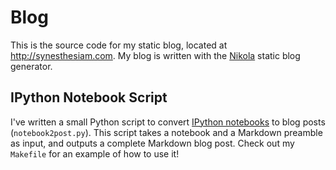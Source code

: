 # Blog

This is the source code for my static blog, located at <http://synesthesiam.com>.
My blog is written with the [Nikola](http://nikola.ralsina.com.ar/) static blog generator.

## IPython Notebook Script

I've written a small Python script to convert [IPython notebooks](http://ipython.org/ipython-doc/dev/interactive/htmlnotebook.html) to blog posts (`notebook2post.py`). This script takes a notebook and a Markdown preamble as input, and outputs a complete Markdown blog post. Check out my `Makefile` for an example of how to use it!
